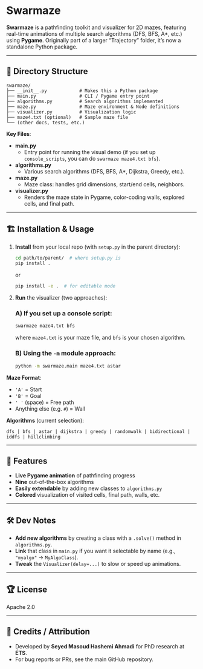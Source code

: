# Swarmaze

**Swarmaze** is a pathfinding toolkit and visualizer for 2D mazes, featuring real-time animations of multiple search algorithms (DFS, BFS, A*, etc.) using **Pygame**. Originally part of a larger “Trajectory” folder, it’s now a standalone Python package.

---

## 📁 Directory Structure

```
swarmaze/
├── __init__.py            # Makes this a Python package
├── main.py                # CLI / Pygame entry point
├── algorithms.py          # Search algorithms implemented
├── maze.py                # Maze environment & Node definitions
├── visualizer.py          # Visualization logic
├── maze4.txt (optional)   # Sample maze file
└── (other docs, tests, etc.)
```

**Key Files**:

- **main.py**  
  - Entry point for running the visual demo (if you set up `console_scripts`, you can do `swarmaze maze4.txt bfs`).  
- **algorithms.py**  
  - Various search algorithms (DFS, BFS, A*, Dijkstra, Greedy, etc.).  
- **maze.py**  
  - Maze class: handles grid dimensions, start/end cells, neighbors.  
- **visualizer.py**  
  - Renders the maze state in Pygame, color-coding walls, explored cells, and final path.

---

## 🏗️ Installation & Usage

1. **Install** from your local repo (with `setup.py` in the parent directory):
   ```bash
   cd path/to/parent/  # where setup.py is
   pip install .
   ```
   or
   ```bash
   pip install -e .  # for editable mode
   ```

2. **Run** the visualizer (two approaches):

   ### A) If you set up a console script:
   ```bash
   swarmaze maze4.txt bfs
   ```
   where `maze4.txt` is your maze file, and `bfs` is your chosen algorithm.

   ### B) Using the `-m` module approach:
   ```bash
   python -m swarmaze.main maze4.txt astar
   ```

**Maze Format**:
- `'A'` = Start  
- `'B'` = Goal  
- `' '` (space) = Free path  
- Anything else (e.g. `#`) = Wall

**Algorithms** (current selection):
```
dfs | bfs | astar | dijkstra | greedy | randomwalk | bidirectional | iddfs | hillclimbing
```

---

## 🧠 Features

- **Live Pygame animation** of pathfinding progress
- **Nine** out-of-the-box algorithms
- **Easily extendable** by adding new classes to `algorithms.py`
- **Colored** visualization of visited cells, final path, walls, etc.

---

## 🛠 Dev Notes

- **Add new algorithms** by creating a class with a `.solve()` method in `algorithms.py`.  
- **Link** that class in `main.py` if you want it selectable by name (e.g., `"myalgo"` → `MyAlgoClass`).
- **Tweak** the `Visualizer(delay=...)` to slow or speed up animations.

---

## 🏆 License

Apache 2.0

---

## 🙏 Credits / Attribution

- Developed by **Seyed Masoud Hashemi Ahmadi** for PhD research at **ÉTS**.  
- For bug reports or PRs, see the main GitHub repository.

